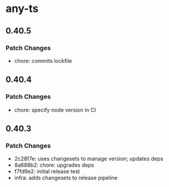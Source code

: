 # any-ts

## 0.40.5

### Patch Changes

- chore: commits lockfile

## 0.40.4

### Patch Changes

- chore: specify node version in CI

## 0.40.3

### Patch Changes

- 2c28f7e: uses changesets to manage version; updates deps
- 8a688b2: chore: upgrades deps
- f7fd9e2: initial release test
- infra: adds changesets to release pipeline
